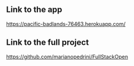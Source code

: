 ## Link to the app

https://pacific-badlands-76463.herokuapp.com/

## Link to the full project

https://github.com/marianopedrini/FullStackOpen
